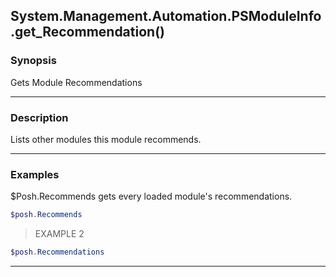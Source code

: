 System.Management.Automation.PSModuleInfo.get_Recommendation()
--------------------------------------------------------------

### Synopsis
Gets Module Recommendations

---

### Description

Lists other modules this module recommends.

---

### Examples
$Posh.Recommends gets every loaded module's recommendations.

```PowerShell
$posh.Recommends
```
> EXAMPLE 2

```PowerShell
$posh.Recommendations
```

---
